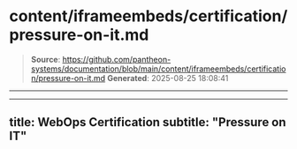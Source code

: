 # content/iframeembeds/certification/pressure-on-it.md

> **Source**: https://github.com/pantheon-systems/documentation/blob/main/content/iframeembeds/certification/pressure-on-it.md
> **Generated**: 2025-08-25 18:08:41

---

---
title: WebOps Certification
subtitle: "Pressure on IT"
---

<Partial file="certification-guide/pressure-on-it.md" />
